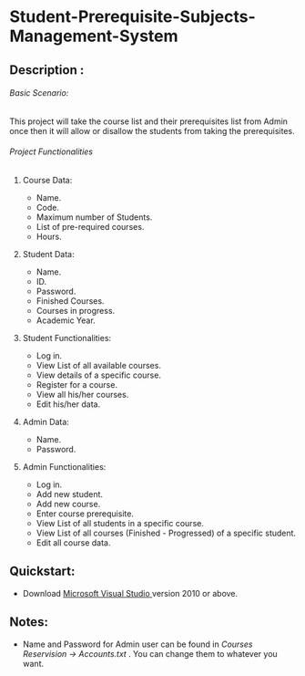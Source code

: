 # Student-Prerequisite-Subjects-Management-System

## Description :

###### Basic Scenario: 
This project will take the course list and their prerequisites list from Admin once then it will allow or disallow the students from taking the prerequisites.

###### Project Functionalities
1. Course Data:
   - Name.
   - Code.
   -  Maximum number of Students.
   -  List of pre-required courses.
   -  Hours.


2. Student Data:
   - Name.
   - ID.
   - Password.
   - Finished Courses.
   - Courses in progress. 
   - Academic Year.


3. Student Functionalities:
   - Log in.
   - View List of all available courses.
   - View details of a specific course.
   - Register for a course.
   - View all his/her courses.
   - Edit his/her data.

4. Admin Data:
   - Name.
   - Password.

5. Admin Functionalities:
   - Log in.
   - Add new student.
   - Add new course.
   - Enter course prerequisite.
   - View List of all students in a specific course.
   - View List of all courses (Finished - Progressed) of a specific student.
   - Edit all course data.

## Quickstart:
- Download <a href="https://visualstudio.microsoft.com/downloads/" target="_blank"> Microsoft Visual Studio </a> version 2010 or above.

## Notes:
- Name and Password for Admin user can be found in <i>Courses Reservision -> Accounts.txt </i>. You can change them to whatever you want.
